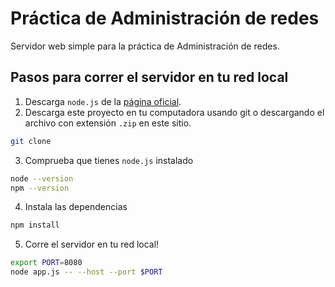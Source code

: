# Práctica de Administración de redes

Servidor web simple para la práctica de Administración de redes.


## Pasos para correr el servidor en tu red local

1. Descarga `node.js` de la [página oficial](https://nodejs.org/es).
2. Descarga este proyecto en tu computadora usando git o descargando el archivo con extensión `.zip` en este sitio.
```sh
git clone 
```
3. Comprueba que tienes `node.js` instalado
```sh
node --version
npm --version
```
4. Instala las dependencias
```sh
npm install
```
5. Corre el servidor en tu red local!
```sh
export PORT=8080
node app.js -- --host --port $PORT
```
